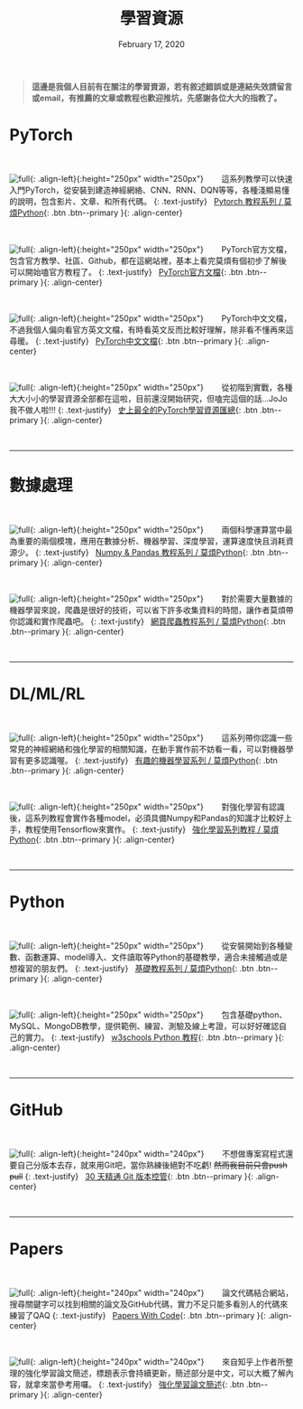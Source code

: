 ﻿---
title: "學習資源"
layout: single
excerpt: "不定時更新，目前收錄PyTorch、數據處理、Python、GitHub、論文等相關資源"
toc: true
toc_label: "目錄"
toc_icon: "th-list"
header:
  teaser: "/assets/images/PytorchInstall/pytorch.png"
categories: Resources
tags: 
  - Pytorch
  - Numpy
  - Pandas
  - Python
  - GitHub
  - Papers
date: February 17, 2020
---

> **這邊是我個人目前有在關注的學習資源，若有敘述錯誤或是連結失效請留言或email，有推薦的文章或教程也歡迎推坑，先感謝各位大大的指教了。**

# **PyTorch**

&nbsp;

![full](https://morvanzhou.github.io/static/img/course_cover/torch.jpg){: .align-left}{:height="250px" width="250px"}
&emsp;&emsp;這系列教學可以快速入門PyTorch，從安裝到建造神經網絡、CNN、RNN、DQN等等，各種淺顯易懂的說明，包含影片、文章、和所有代碼。
{: .text-justify}
&nbsp;
[Pytorch 教程系列 / 莫煩Python](https://morvanzhou.github.io/tutorials/machine-learning/torch/){: .btn .btn--primary }{: .align-center}

&nbsp;

![full](https://www.machinelearningmindset.com/wp-content/uploads/2019/12/1_LLVL8xUiUOBE8WHgzAuY-Q-e1577047292655-1280x720.png){: .align-left}{:height="250px" width="250px"}
&emsp;&emsp;PyTorch官方文檔，包含官方教學、社區、Github，都在這網站裡，基本上看完莫煩有個初步了解後可以開始嗑官方教程了。
{: .text-justify}
&nbsp;
[PyTorch官方文檔](https://pytorch.org/docs/stable/index.html){: .btn .btn--primary }{: .align-center}

&nbsp;

![full](https://www.machinelearningmindset.com/wp-content/uploads/2019/12/1_LLVL8xUiUOBE8WHgzAuY-Q-e1577047292655-1280x720.png){: .align-left}{:height="250px" width="250px"}
&emsp;&emsp;PyTorch中文文檔，不過我個人偏向看官方英文文檔，有時看英文反而比較好理解，除非看不懂再來這尋暖。
{: .text-justify}
&nbsp;
[PyTorch中文文檔](https://pytorch-cn.readthedocs.io/zh/latest/){: .btn .btn--primary }{: .align-center}

&nbsp;

![full](https://i0.wp.com/luckyhasae.com/wp-content/uploads/2019/10/Pytorch.png?fit=1280%2C720&ssl=1){: .align-left}{:height="250px" width="250px"}
&emsp;&emsp;從初階到實戰，各種大大小小的學習資源全部都在這啦，目前還沒開始研究，但嗑完這個的話...JoJo我不做人啦!!!
{: .text-justify}
&nbsp;
[史上最全的PyTorch學習資源匯總](https://github.com/INTERMT/Awesome-PyTorch-Chinese){: .btn .btn--primary }{: .align-center}

&nbsp;

---


# **數據處理**

&nbsp;

![full](https://morvanzhou.github.io/static/img/course_cover/np_pd.jpg){: .align-left}{:height="250px" width="250px"}
&emsp;&emsp;兩個科學運算當中最為重要的兩個模塊，應用在數據分析、機器學習、深度學習，運算速度快且消耗資源少。
{: .text-justify}
&nbsp;
[Numpy & Pandas 教程系列 / 莫煩Python](https://morvanzhou.github.io/tutorials/data-manipulation/np-pd/){: .btn .btn--primary }{: .align-center}

&nbsp;

![full](https://morvanzhou.github.io/static/img/course_cover/scraping.jpg){: .align-left}{:height="250px" width="250px"}
&emsp;&emsp;對於需要大量數據的機器學習來說，爬蟲是很好的技術，可以省下許多收集資料的時間，讓作者莫煩帶你認識和實作爬蟲吧。
{: .text-justify}
&nbsp;
[網頁爬蟲教程系列 / 莫煩Python](https://morvanzhou.github.io/tutorials/data-manipulation/scraping/){: .btn .btn--primary }{: .align-center}

&nbsp;

---

# **DL/ML/RL**

&nbsp;

![full](https://morvanzhou.github.io/static/img/course_cover/ML_intro.png){: .align-left}{:height="250px" width="250px"}
&emsp;&emsp;這系列帶你認識一些常見的神經網絡和強化學習的相關知識，在動手實作前不妨看一看，可以對機器學習有更多認識喔。
{: .text-justify}
&nbsp;
[有趣的機器學習系列 / 莫煩Python](https://morvanzhou.github.io/tutorials/machine-learning/ML-intro/){: .btn .btn--primary }{: .align-center}

&nbsp;

![full](https://morvanzhou.github.io/static/img/course_cover/rl.jpg){: .align-left}{:height="250px" width="250px"}
&emsp;&emsp;對強化學習有認識後，這系列教程會實作各種model，必須具備Numpy和Pandas的知識才比較好上手，教程使用Tensorflow來實作。
{: .text-justify}
&nbsp;
[強化學習系列教程 / 莫煩Python](https://morvanzhou.github.io/tutorials/machine-learning/reinforcement-learning/){: .btn .btn--primary }{: .align-center}

&nbsp;

---


# **Python**

&nbsp;

![full](https://morvanzhou.github.io/static/img/course_cover/python_basic.jpg){: .align-left}{:height="250px" width="250px"}
&emsp;&emsp;從安裝開始到各種變數、函數運算、model導入、文件讀取等Python的基礎教學，適合未接觸過或是想複習的朋友們。
{: .text-justify}
&nbsp;
[基礎教程系列 / 莫煩Python](https://morvanzhou.github.io/tutorials/python-basic/basic/){: .btn .btn--primary }{: .align-center}

&nbsp;

![full](https://vceplus.com/wp-content/uploads/2015/09/W3School.jpg){: .align-left}{:height="250px" width="250px"}
&emsp;&emsp;包含基礎python、MySQL、MongoDB教學，提供範例、練習、測驗及線上考證，可以好好確認自己的實力。
{: .text-justify}
&nbsp;
[w3schools Python 教程](https://www.w3schools.com/Python/default.asp){: .btn .btn--primary }{: .align-center}

&nbsp;

---


# **GitHub**

&nbsp;

![full](https://miro.medium.com/max/800/1*Jl2VDHVzFBDdXggRprziUg.png){: .align-left}{:height="240px" width="240px"} 
&emsp;&emsp;不想做專案寫程式還要自己分版本去存，就來用Git吧，當你熟練後絕對不吃虧! ~~然而我目前只會push pull~~
{: .text-justify}
&nbsp;
[30 天精通 Git 版本控管](https://github.com/doggy8088/Learn-Git-in-30-days/blob/master/zh-tw/README.md){: .btn .btn--primary }{: .align-center}

&nbsp;

---


# **Papers**

&nbsp;

![full](https://pbs.twimg.com/media/ELsiiN0WsAAkUYN.png){: .align-left}{:height="240px" width="240px"} 
&emsp;&emsp;論文代碼結合網站，搜尋關鍵字可以找到相關的論文及GitHub代碼，實力不足只能多看別人的代碼來練習了QAQ
{: .text-justify}
&nbsp;
[Papers With Code](https://paperswithcode.com/){: .btn .btn--primary }{: .align-center}

&nbsp;

![full](https://images.wallpaperscraft.com/image/black_formula_board_79691_1920x1080.jpg){: .align-left}{:height="240px" width="240px"} 
&emsp;&emsp;來自知乎上作者所整理的強化學習論文簡述，標題表示會持續更新，簡述部分是中文，可以大概了解內容，就拿來當參考用囉。
{: .text-justify}
&nbsp;
[強化學習論文簡述](https://zhuanlan.zhihu.com/p/104237363){: .btn .btn--primary }{: .align-center}

&nbsp;

